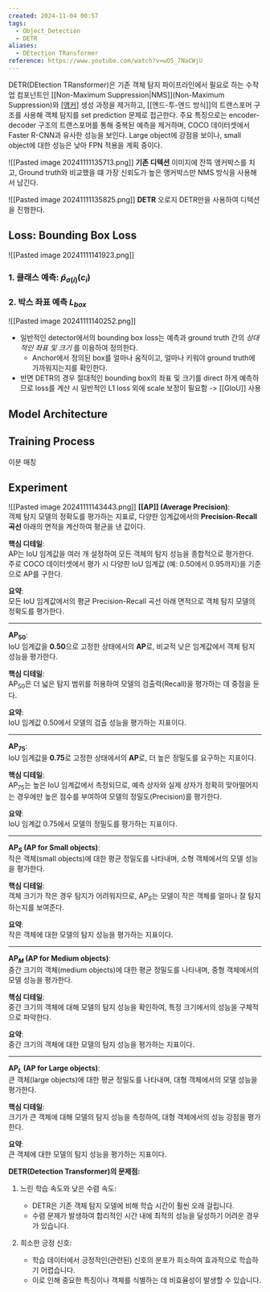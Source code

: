```yaml
---
created: 2024-11-04 00:57
tags:
  - Object_Detection
  - DETR
aliases:
  - DEtection TRansformer
reference: https://www.youtube.com/watch?v=wO5_7NaCWjU
---
```

DETR(DEtection TRansformer)은 기존 객체 탐지 파이프라인에서 필요로 하는 수작업 컴포넌트인 [[Non-Maximum Suppression|NMS]](Non-Maximum Suppression)와 [[앵커]](anchor) 생성 과정을 제거하고, [[엔드-투-엔드 방식]]의 트랜스포머 구조를 사용해 객체 탐지를 set prediction 문제로 접근한다. 주요 특징으로는 encoder-decoder 구조의 트랜스포머를 통해 중복된 예측을 제거하며, COCO 데이터셋에서 Faster R-CNN과 유사한 성능을 보인다. Large object에 강점을 보이나, small object에 대한 성능은 낮아 FPN 적용을 계획 중이다.



![[Pasted image 20241111135713.png]]
**기존 디텍션**
이미지에 잔뜩 앵커박스를 치고, Ground truth와 비교했을 떄 가장 신뢰도가 높은 앵커박스만 NMS 방식을 사용해서 남긴다.

![[Pasted image 20241111135825.png]]
**DETR**
오로지 DETR만을 사용하여 디텍션을 진행한다.

## Loss: Bounding Box Loss
![[Pasted image 20241111141923.png]]
### 1. 클래스 예측: $\hat{p}_{\sigma(i)}(c_i)$
### 2. 박스 좌표 예측 $L_{box}$
![[Pasted image 20241111140252.png]]
- 일반적인 detector에서의 bounding box loss는 예측과 ground truth 간의 _상대적인 좌표 및 크기_ 를 이용하여 정의한다.
	- Anchor에서 정의된 box를 얼마나 움직이고, 얼마나 키워야 ground truth에 가까워지는지를 확인한다.
- 반면 DETR의 경우 절대적인 bounding box의 좌표 및 크기를 direct 하게 예측하므로 loss를 계산 시 일반적인 L1 loss 외에 scale 보정이 필요함 -> [[GIoU]] 사용

## Model Architecture


## Training Process

이분 매칭


## Experiment
![[Pasted image 20241111143443.png]]
**[[AP]] (Average Precision)**:  
객체 탐지 모델의 정확도를 평가하는 지표로, 다양한 임계값에서의 **Precision-Recall 곡선** 아래의 면적을 계산하여 평균을 낸 값이다. 

**핵심 디테일**:  
AP는 IoU 임계값을 여러 개 설정하여 모든 객체의 탐지 성능을 종합적으로 평가한다. 주로 COCO 데이터셋에서 평가 시 다양한 IoU 임계값 (예: 0.50에서 0.95까지)을 기준으로 AP를 구한다.

**요약**:  
모든 IoU 임계값에서의 평균 Precision-Recall 곡선 아래 면적으로 객체 탐지 모델의 정확도를 평가한다.

---

**AP$_{50}$**:  
IoU 임계값을 **0.50**으로 고정한 상태에서의 **AP**로, 비교적 낮은 임계값에서 객체 탐지 성능을 평가한다.

**핵심 디테일**:  
AP$_{50}$은 더 넓은 탐지 범위를 허용하여 모델의 검출력(Recall)을 평가하는 데 중점을 둔다.

**요약**:  
IoU 임계값 0.50에서 모델의 검출 성능을 평가하는 지표이다.

---

**AP$_{75}$**:  
IoU 임계값을 **0.75**로 고정한 상태에서의 **AP**로, 더 높은 정밀도를 요구하는 지표이다.

**핵심 디테일**:  
AP$_{75}$는 높은 IoU 임계값에서 측정되므로, 예측 상자와 실제 상자가 정확히 맞아떨어지는 경우에만 높은 점수를 부여하여 모델의 정밀도(Precision)를 평가한다.

**요약**:  
IoU 임계값 0.75에서 모델의 정밀도를 평가하는 지표이다.

---

**AP$_S$ (AP for Small objects)**:  
작은 객체(small objects)에 대한 평균 정밀도를 나타내며, 소형 객체에서의 모델 성능을 평가한다.

**핵심 디테일**:  
객체 크기가 작은 경우 탐지가 어려워지므로, AP$_S$는 모델이 작은 객체를 얼마나 잘 탐지하는지를 보여준다.

**요약**:  
작은 객체에 대한 모델의 탐지 성능을 평가하는 지표이다.

---

**AP$_M$ (AP for Medium objects)**:  
중간 크기의 객체(medium objects)에 대한 평균 정밀도를 나타내며, 중형 객체에서의 모델 성능을 평가한다.

**핵심 디테일**:  
중간 크기의 객체에 대해 모델의 탐지 성능을 확인하여, 특정 크기에서의 성능을 구체적으로 파악한다.

**요약**:  
중간 크기의 객체에 대한 모델의 탐지 성능을 평가하는 지표이다.

---

**AP$_L$ (AP for Large objects)**:  
큰 객체(large objects)에 대한 평균 정밀도를 나타내며, 대형 객체에서의 모델 성능을 평가한다.

**핵심 디테일**:  
크기가 큰 객체에 대해 모델의 탐지 성능을 측정하여, 대형 객체에서의 성능 강점을 평가한다.

**요약**:  
큰 객체에 대한 모델의 탐지 성능을 평가하는 지표이다.



**DETR(Detection Transformer)의 문제점:**

1. 느린 학습 속도와 낮은 수렴 속도:
    - DETR은 기존 객체 탐지 모델에 비해 학습 시간이 훨씬 오래 걸립니다.
    - 수렴 문제가 발생하여 합리적인 시간 내에 최적의 성능을 달성하기 어려운 경우가 있습니다.
    
2. 희소한 긍정 신호:
    - 학습 데이터에서 긍정적인(관련된) 신호의 분포가 희소하여 효과적으로 학습하기 어렵습니다.
    - 이로 인해 중요한 특징이나 객체를 식별하는 데 비효율성이 발생할 수 있습니다.